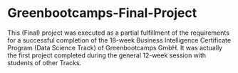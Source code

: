 # Greenbootcamps-Final-Project
This (Final) project was executed as a partial fulfillment of the requirements for a successful completion of the 18-week Business Intelligence Certificate Program (Data Science Track) of Greenbootcamps GmbH. It was actually the first project completed during the general 12-week session with students of other Tracks.
